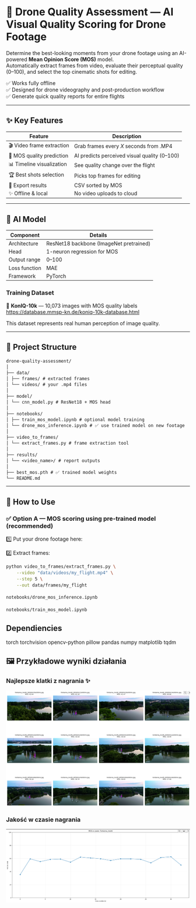 # 🎥 Drone Quality Assessment — AI Visual Quality Scoring for Drone Footage

Determine the best-looking moments from your drone footage using an AI-powered **Mean Opinion Score (MOS)** model.  
Automatically extract frames from video, evaluate their perceptual quality (0–100), and select the top cinematic shots for editing.

✅ Works fully offline  
✅ Designed for drone videography and post-production workflow  
✅ Generate quick quality reports for entire flights

---

## ✨ Key Features

| Feature | Description |
|--------|-------------|
| 🎬 Video frame extraction | Grab frames every *X* seconds from .MP4 |
| 🧠 MOS quality prediction | AI predicts perceived visual quality (0–100) |
| 📊 Timeline visualization | See quality change over the flight |
| 🏆 Best shots selection | Picks top frames for editing |
| 📝 Export results | CSV sorted by MOS |
| ✨ Offline & local | No video uploads to cloud |

---

## 🧠 AI Model

| Component | Details |
|--------|---------|
| Architecture | ResNet18 backbone (ImageNet pretrained) |
| Head | 1-neuron regression for MOS |
| Output range | 0–100 |
| Loss function | MAE |
| Framework | PyTorch |

### Training Dataset

📌 **KonIQ-10k** — 10,073 images with MOS quality labels  
https://database.mmsp-kn.de/koniq-10k-database.html

This dataset represents real human perception of image quality.

---

## 📂 Project Structure
```
drone-quality-assessment/
│
├── data/
│ ├── frames/ # extracted frames
│ └── videos/ # your .mp4 files
│
├── model/
│ └── cnn_model.py # ResNet18 + MOS head
│
├── notebooks/
│ ├── train_mos_model.ipynb # optional model training
│ └── drone_mos_inference.ipynb # ✅ use trained model on new footage
│
├── video_to_frames/
│ └── extract_frames.py # frame extraction tool
│
├── results/
│ └── <video_name>/ # report outputs
│
├── best_mos.pth # ✅ trained model weights
└── README.md
```
---

## 🚀 How to Use

### ✅ Option A — MOS scoring using pre-trained model (recommended)

1️⃣ Put your drone footage here:

2️⃣ Extract frames:
```bash
python video_to_frames/extract_frames.py \
    --video "data/videos/my_flight.mp4" \
    --step 5 \
    --out data/frames/my_flight

notebooks/drone_mos_inference.ipynb

notebooks/train_mos_model.ipynb
```

## Dependiencies

torch
torchvision
opencv-python
pillow
pandas
numpy
matplotlib
tqdm

## 🖼 Przykładowe wyniki działania

### Najlepsze klatki z nagrania ✨
![Top frames preview](top_frames_preview.png)

### Jakość w czasie nagrania
![MOS timeline preview](mos_timeline_preview.png)

